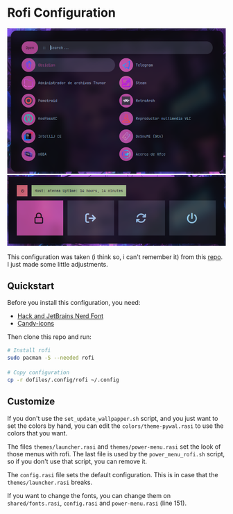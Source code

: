 # Rofi Configuration

![Rofi image](../../assets/screenshots/rofi_sample.png)
![Power menu image](../../assets/screenshots/power_menu_rofi.png)

This configuration was taken (i think so, i can't remember it) from this
[repo](https://github.com/adi1090x/rofi). I just made some little adjustments.

## Quickstart

Before you install this configuration, you need:

- [Hack and JetBrains Nerd Font](https://www.nerdfonts.com/font-downloads)
- [Candy-icons](https://www.gnome-look.org/s/Gnome/p/1305251/)

Then clone this repo and run:

```sh
# Install rofi
sudo pacman -S --needed rofi

# Copy configuration
cp -r dofiles/.config/rofi ~/.config
```

## Customize

If you don't use the `set_update_wallpapper.sh` script, and you just want to
set the colors by hand, you can edit the `colors/theme-pywal.rasi` to use the
colors that you want.

The files `themes/launcher.rasi` and `themes/power-menu.rasi` set the look of
those menus with rofi. The last file is used by the `power_menu_rofi.sh` script,
so if you don't use that script, you can remove it.

The `config.rasi` file sets the default configuration. This is in case that the
`themes/launcher.rasi` breaks.

If you want to change the fonts, you can change them on `shared/fonts.rasi`,
`config.rasi` and `power-menu.rasi` (line 151).
